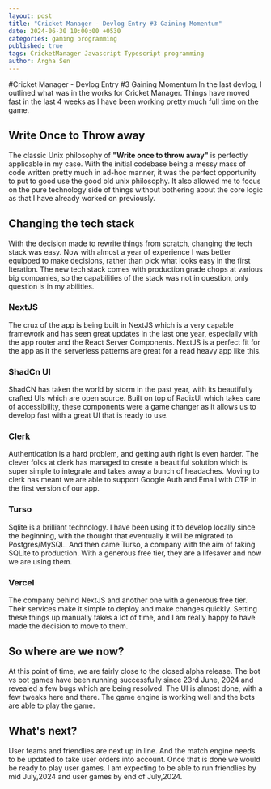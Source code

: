 ```yaml
---
layout: post
title: "Cricket Manager - Devlog Entry #3 Gaining Momentum"
date: 2024-06-30 10:00:00 +0530
categories: gaming programming
published: true
tags: CricketManager Javascript Typescript programming
author: Argha Sen
---
```


#Cricket Manager - Devlog Entry #3 Gaining Momentum
In the last devlog, I outlined what was in the works for Cricket Manager. Things have moved fast in the last 4 weeks as I have been working pretty much full time on the game.

## Write Once to Throw away

The classic Unix philosophy of **"Write once to throw away"** is perfectly applicable in my case. With the initial codebase being a messy mass of code written pretty much in ad-hoc manner, it was the perfect opportunity to put to good use the good old unix philosophy. It also allowed me to focus on the pure technology side of things without bothering about the core logic as that I have already worked on previously.

## Changing the tech stack

With the decision made to rewrite things from scratch, changing the tech stack was easy. Now with almost a year of experience I was better equipped to make decisions, rather than pick what looks easy in the first Iteration. The new tech stack comes with production grade chops at various big companies, so the capabilities of the stack was not in question, only question is in my abilities.

### NextJS

The crux of the app is being built in NextJS which is a very capable framework and has seen great updates in the last one year, especially with the app router and the React Server Components. NextJS is a perfect fit for the app as it the serverless patterns are great for a read heavy app like this.

### ShadCn UI

ShadCN has taken the world by storm in the past year, with its beautifully crafted UIs which are open source. Built on top of RadixUI which takes care of accessibility, these components were a game changer as it allows us to develop fast with a great UI that is ready to use.

### Clerk

Authentication is a hard problem, and getting auth right is even harder. The clever folks at clerk has managed to create a beautiful solution which is super simple to integrate and takes away a bunch of headaches. Moving to clerk has meant we are able to support Google Auth and Email with OTP in the first version of our app.

### Turso

Sqlite is a brilliant technology. I have been using it to develop locally since the beginning, with the thought that eventually it will be migrated to Postgres/MySQL. And then came Turso, a company with the aim of taking SQLite to production. With a generous free tier, they are a lifesaver and now we are using them.

### Vercel

The company behind NextJS and another one with a generous free tier. Their services make it simple to deploy and make changes quickly. Setting these things up manually takes a lot of time, and I am really happy to have made the decision to move to them.

## So where are we now?

At this point of time, we are fairly close to the closed alpha release. The bot vs bot games have been running successfully since 23rd June, 2024 and revealed a few bugs which are being resolved. The UI is almost done, with a few tweaks here and there. The game engine is working well and the bots are able to play the game.

## What's next?

User teams and friendlies are next up in line. And the match engine needs to be updated to take user orders into account. Once that is done we would be ready to play user games. I am expecting to be able to run friendlies by mid July,2024 and user games by end of July,2024.
